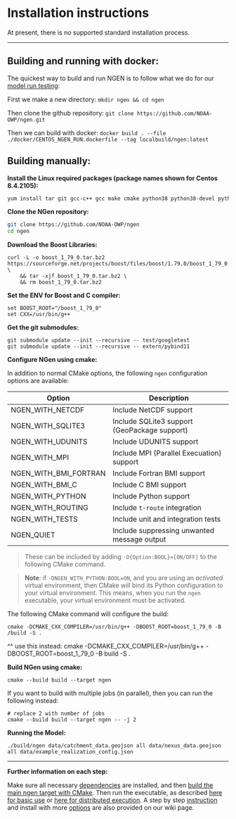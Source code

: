 # Installation instructions

At present, there is no supported standard installation process.

---

## Building and running with docker:

The quickest way to build and run NGEN is to follow what we do for our [model run testing](./docker/CENTOS_NGEN_RUN.dockerfile):

First we make a new directory:
`mkdir ngen && cd ngen`

Then clone the github repository:
`git clone https://github.com/NOAA-OWP/ngen.git`

Then we can build with docker:
`docker build . --file ./docker/CENTOS_NGEN_RUN.dockerfile --tag localbuild/ngen:latest`

## Building manually:

**Install the Linux required packages (package names shown for Centos 8.4.2105):**

```sh
yum install tar git gcc-c++ gcc make cmake python38 python38-devel python38-numpy bzip2 udunits2-devel texinfo
```

**Clone the NGen repository:**

```sh
git clone https://github.com/NOAA-OWP/ngen
cd ngen
```

**Download the Boost Libraries:**

```shell
curl -L -o boost_1_79_0.tar.bz2 https://sourceforge.net/projects/boost/files/boost/1.79.0/boost_1_79_0.tar.bz2/download \
    && tar -xjf boost_1_79_0.tar.bz2 \
    && rm boost_1_79_0.tar.bz2
```

**Set the ENV for Boost and C compiler:**

```shell
set BOOST_ROOT="/boost_1_79_0"
set CXX=/usr/bin/g++
```

**Get the git submodules:**

```shell
git submodule update --init --recursive -- test/googletest 
git submodule update --init --recursive -- extern/pybind11
```

**Configure NGen using cmake:**

In addition to normal CMake options, the following `ngen` configuration options are available:

Option                | Description
--------------------- | -----------
NGEN_WITH_NETCDF      | Include NetCDF support
NGEN_WITH_SQLITE3     | Include SQLite3 support (GeoPackage support)
NGEN_WITH_UDUNITS     | Include UDUNITS support
NGEN_WITH_MPI         | Include MPI (Parallel Execuation) support
NGEN_WITH_BMI_FORTRAN | Include Fortran BMI support
NGEN_WITH_BMI_C       | Include C BMI support
NGEN_WITH_PYTHON      | Include Python support
NGEN_WITH_ROUTING     | Include `t-route` integration
NGEN_WITH_TESTS       | Include unit and integration tests
NGEN_QUIET            | Include suppressing unwanted message output

> These can be included by adding `-D{Option:BOOL}=[ON/OFF]` to the following CMake command.

> **Note**: if `-DNGEN_WITH_PYTHON:BOOL=ON`, and you are using an *activated* virtual environment, then CMake will bind its Python configuration to your virtual environment. This means, when you run the `ngen` executable, your virtual environment must be activated.

The following CMake command will configure the build:

```shell
cmake -DCMAKE_CXX_COMPILER=/usr/bin/g++ -DBOOST_ROOT=boost_1_79_0 -B /build -S .
```
^^ use this instead: cmake -DCMAKE_CXX_COMPILER=/usr/bin/g++ -DBOOST_ROOT=boost_1_79_0 -B build -S . 

**Build NGen using cmake:**

```shell
cmake --build build --target ngen
```

If you want to build with multiple jobs (in parallel), then you can run the following instead:

```shell
# replace 2 with number of jobs
cmake --build build --target ngen -- -j 2
```

**Running the Model:**

```shell
./build/ngen data/catchment_data.geojson all data/nexus_data.geojson all data/example_realization_config.json
```

---

**Further information on each step:**

Make sure all necessary [dependencies](doc/DEPENDENCIES.md) are installed, and then [build the main ngen target with CMake](doc/BUILDS_AND_CMAKE.md).  Then run the executable, as described [here for basic use](README.md#usage) or [here for distributed execution](doc/DISTRIBUTED_PROCESSING.md#examples). A step by step [instruction](https://github.com/NOAA-OWP/ngen/wiki/NGen-Tutorial) and install with more [options](https://github.com/NOAA-OWP/ngen/wiki/Building) are also provided on our wiki page.

